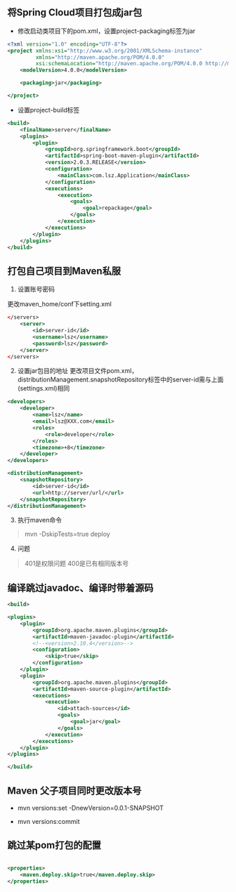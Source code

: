 ## 将Spring Cloud项目打包成jar包
- 修改启动类项目下的pom.xml，设置project-packaging标签为jar
```xml
<?xml version="1.0" encoding="UTF-8"?>
<project xmlns:xsi="http://www.w3.org/2001/XMLSchema-instance"
         xmlns="http://maven.apache.org/POM/4.0.0"
         xsi:schemaLocation="http://maven.apache.org/POM/4.0.0 http://maven.apache.org/xsd/maven-4.0.0.xsd">
    <modelVersion>4.0.0</modelVersion>

    <packaging>jar</packaging>

</project>
```

- 设置project-build标签
```xml
<build>
    <finalName>server</finalName>
    <plugins>
        <plugin>
            <groupId>org.springframework.boot</groupId>
            <artifactId>spring-boot-maven-plugin</artifactId>
            <version>2.0.3.RELEASE</version>
            <configuration>
                <mainClass>com.lsz.Application</mainClass>
            </configuration>
            <executions>
                <execution>
                    <goals>
                        <goal>repackage</goal>
                    </goals>
                </execution>
            </executions>
        </plugin>
    </plugins>
</build>
```

## 打包自己项目到Maven私服
1. 设置账号密码

更改maven_home/conf下setting.xml
```xml
</servers>
    <server>
        <id>server-id</id>
        <username>lsz</username>
        <password>lsz</password>
    </server>
</servers>
```

2. 设置jar包目的地址
更改项目文件pom.xml，distributionManagement.snapshotRepository标签中的server-id需与上面(settings.xml)相同
```xml
<developers>
    <developer>
        <name>lsz</name>
        <email>lsz@XXX.com</email>
        <roles>
            <role>developer</role>
        </roles>
        <timezone>+8</timezone>
    </developer>
</developers>

<distributionManagement>
    <snapshotRepository>
        <id>server-id</id>
        <url>http://server/url/</url>
    </snapshotRepository>
</distributionManagement>
```

3. 执行maven命令
> mvn -DskipTests=true deploy

4. 问题
> 401是权限问题
> 400是已有相同版本号

## 编译跳过javadoc、编译时带着源码
```xml
<build>

<plugins>
    <plugin>
        <groupId>org.apache.maven.plugins</groupId>
        <artifactId>maven-javadoc-plugin</artifactId>
        <!--<version>2.10.4</version>-->
        <configuration>
            <skip>true</skip>
        </configuration>
    </plugin>
    <plugin>
        <groupId>org.apache.maven.plugins</groupId>
        <artifactId>maven-source-plugin</artifactId>
        <executions>
            <execution>
                <id>attach-sources</id>
                <goals>
                    <goal>jar</goal>
                </goals>
            </execution>
        </executions>
    </plugin>
</plugins>

</build>
```


## Maven 父子项目同时更改版本号

- mvn versions:set -DnewVersion=0.0.1-SNAPSHOT

- mvn versions:commit


## 跳过某pom打包的配置

```xml

<properties>
    <maven.deploy.skip>true</maven.deploy.skip>
</properties>

```